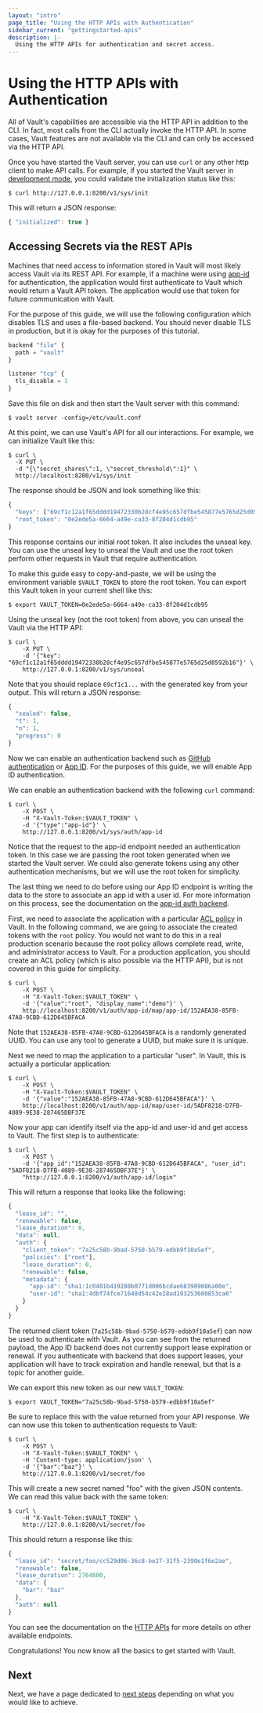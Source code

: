 ```yaml
---
layout: "intro"
page_title: "Using the HTTP APIs with Authentication"
sidebar_current: "gettingstarted-apis"
description: |-
  Using the HTTP APIs for authentication and secret access.
---
```


# Using the HTTP APIs with Authentication
All of Vault's capabilities are accessible via the HTTP API in addition to the CLI. In fact, most calls from the CLI actually invoke the HTTP API. In some cases, Vault features are not available via the CLI and can only be accessed via the HTTP API.

Once you have started the Vault server, you can use `curl` or any other http client to make API calls. For example, if you started the Vault server in [development mode](/docs/concepts/dev-server.html), you could validate the initialization status like this:

```
$ curl http://127.0.0.1:8200/v1/sys/init
```

This will return a JSON response:

```javascript
{ "initialized": true }
```

## Accessing Secrets via the REST APIs
Machines that need access to information stored in Vault will most likely access Vault via its REST API. For example, if a machine were using [app-id](/docs/auth/app-id.html) for authentication, the application would first authenticate to Vault which would return a Vault API token. The application would use that token for future communication with Vault.

For the purpose of this guide, we will use the following configuration which disables TLS and uses a file-based backend. You should never disable TLS in production, but it is okay for the purposes of this tutorial.

```javascript
backend "file" {
  path = "vault"
}

listener "tcp" {
  tls_disable = 1
}
```

Save this file on disk and then start the Vault server with this command:

```
$ vault server -config=/etc/vault.conf
```

At this point, we can use Vault's API for all our interactions. For example, we can initialize Vault like this:

```
$ curl \
  -X PUT \
  -d "{\"secret_shares\":1, \"secret_threshold\":1}" \
  http://localhost:8200/v1/sys/init
```

The response should be JSON and look something like this:

```javascript
{
  "keys": ["69cf1c12a1f65dddd19472330b28cf4e95c657dfbe545877e5765d25d0592b16"],
  "root_token": "0e2ede5a-6664-a49e-ca33-8f204d1cdb95"
}
```

This response contains our initial root token. It also includes the unseal key. You can use the unseal key to unseal the Vault and use the root token perform other requests in Vault that require authentication.

To make this guide easy to copy-and-paste, we will be using the environment variable `$VAULT_TOKEN` to store the root token. You can export this Vault token in your current shell like this:

```
$ export VAULT_TOKEN=0e2ede5a-6664-a49e-ca33-8f204d1cdb95
```

Using the unseal key (not the root token) from above, you can unseal the Vault via the HTTP API:

```
$ curl \
    -X PUT \
    -d '{"key": "69cf1c12a1f65dddd19472330b28cf4e95c657dfbe545877e5765d25d0592b16"}' \
    http://127.0.0.1:8200/v1/sys/unseal
```

Note that you should replace `69cf1c1...` with the generated key from your output. This will return a JSON response:

```javascript
{
  "sealed": false,
  "t": 1,
  "n": 1,
  "progress": 0
}
```

Now we can enable an authentication backend such as [GitHub authentication](/docs/auth/github.html) or [App ID](/docs/auth/app-id.html). For the purposes of this guide, we will enable App ID authentication.

We can enable an authentication backend with the following `curl` command:

```
$ curl \
    -X POST \
    -H "X-Vault-Token:$VAULT_TOKEN" \
    -d '{"type":"app-id"}' \
    http://127.0.0.1:8200/v1/sys/auth/app-id
```

Notice that the request to the app-id endpoint needed an authentication token. In this case we are passing the root token generated when we started the Vault server. We could also generate tokens using any other authentication mechanisms, but we will use the root token for simplicity.

The last thing we need to do before using our App ID endpoint is writing the data to the store to associate an app id with a user id. For more information on this process, see the documentation on the [app-id auth backend](/docs/auth/app-id.html).

First, we need to associate the application with a particular [ACL policy](/docs/concepts/policies.html) in Vault. In the following command, we are going to associate the created tokens with the `root` policy. You would not want to do this in a real production scenario because the root policy allows complete read, write, and administrator access to Vault. For a production application, you should create an ACL policy (which is also possible via the HTTP API), but is not covered in this guide for simplicity.

```
$ curl \
    -X POST \
    -H "X-Vault-Token:$VAULT_TOKEN" \
    -d '{"value":"root", "display_name":"demo"}' \
    http://localhost:8200/v1/auth/app-id/map/app-id/152AEA38-85FB-47A8-9CBD-612D645BFACA
```

Note that `152AEA38-85FB-47A8-9CBD-612D645BFACA` is a randomly generated UUID. You can use any tool to generate a UUID, but make sure it is unique.

Next we need to map the application to a particular "user". In Vault, this is actually a particular application:

```
$ curl \
    -X POST \
    -H "X-Vault-Token:$VAULT_TOKEN" \
    -d '{"value":"152AEA38-85FB-47A8-9CBD-612D645BFACA"}' \
    http://localhost:8200/v1/auth/app-id/map/user-id/5ADF8218-D7FB-4089-9E38-287465DBF37E
```

Now your app can identify itself via the app-id and user-id and get access to Vault. The first step is to authenticate:

```
$ curl \
    -X POST \
    -d '{"app_id":"152AEA38-85FB-47A8-9CBD-612D645BFACA", "user_id": "5ADF8218-D7FB-4089-9E38-287465DBF37E"}' \
    "http://127.0.0.1:8200/v1/auth/app-id/login"
```

This will return a response that looks like the following:

```javascript
{
  "lease_id": "",
  "renewable": false,
  "lease_duration": 0,
  "data": null,
  "auth": {
    "client_token": "7a25c58b-9bad-5750-b579-edbb9f10a5ef",
    "policies": ["root"],
    "lease_duration": 0,
    "renewable": false,
    "metadata": {
      "app-id": "sha1:1c0401b419280b0771d006bcdae683989086a00e",
      "user-id": "sha1:4dbf74fce71648d54c42e28ad193253600853ca6"
    }
  }
}
```

The returned client token (`7a25c58b-9bad-5750-b579-edbb9f10a5ef`) can now be used to authenticate with Vault. As you can see from the returned payload, the App ID backend does not currently support lease expiration or renewal. If you authenticate with backend that does support leases, your application will have to track expiration and handle renewal, but that is a topic for another guide.

We can export this new token as our new `VAULT_TOKEN`:

```
$ export VAULT_TOKEN="7a25c58b-9bad-5750-b579-edbb9f10a5ef"
```

Be sure to replace this with the value returned from your API response. We can now use this token to authentication requests to Vault:

```
$ curl \
    -X POST \
    -H "X-Vault-Token:$VAULT_TOKEN" \
    -H 'Content-type: application/json' \
    -d '{"bar":"baz"}' \
    http://127.0.0.1:8200/v1/secret/foo
```

This will create a new secret named "foo" with the given JSON contents. We can read this value back with the same token:

```
$ curl \
    -H "X-Vault-Token:$VAULT_TOKEN" \
    http://127.0.0.1:8200/v1/secret/foo
```

This should return a response like this:

```javascript
{
  "lease_id": "secret/foo/cc529d06-36c8-be27-31f5-2390e1f6e2ae",
  "renewable": false,
  "lease_duration": 2764800,
  "data": {
    "bar": "baz"
  },
  "auth": null
}
```

You can see the documentation on the [HTTP APIs](/docs/http/index.html) for more details on other available endpoints.

Congratulations! You now know all the basics to get started with Vault.

## Next

Next, we have a page dedicated to
[next steps](/intro/getting-started/next-steps.html) depending on
what you would like to achieve.
